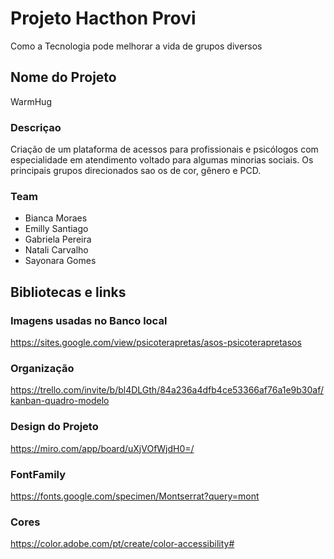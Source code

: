 # Projeto Hacthon Provi

Como a Tecnologia pode melhorar a vida de grupos diversos

## Nome do Projeto

WarmHug

### Descriçao

Criação de um plataforma de acessos para profissionais e psicólogos com especialidade em atendimento voltado para algumas minorias sociais. Os principais grupos direcionados sao os de cor, gênero e PCD.

### Team

<ul>

<li>Bianca Moraes</li>
<li>Emilly Santiago</li>
<li>Gabriela Pereira</li>
<li>Natali Carvalho</li>
<li>Sayonara Gomes</li>

</ul>

## Bibliotecas e links

### Imagens usadas no Banco local

https://sites.google.com/view/psicoterapretas/asos-psicoterapretasos

### Organização

https://trello.com/invite/b/bl4DLGth/84a236a4dfb4ce53366af76a1e9b30af/kanban-quadro-modelo

### Design do Projeto

https://miro.com/app/board/uXjVOfWjdH0=/

### FontFamily

https://fonts.google.com/specimen/Montserrat?query=mont

### Cores

https://color.adobe.com/pt/create/color-accessibility#
